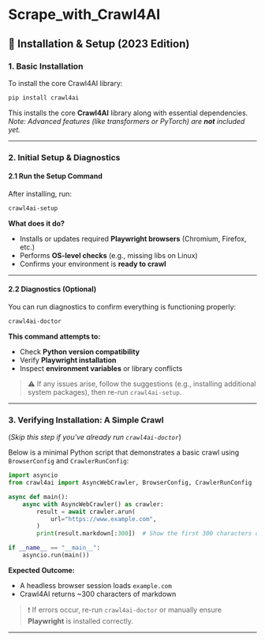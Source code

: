 # Scrape_with_Crawl4AI

## 🚀 Installation & Setup (2023 Edition)

### 1. Basic Installation

To install the core Crawl4AI library:

```bash
pip install crawl4ai
```

This installs the core **Crawl4AI** library along with essential dependencies.  
*Note: Advanced features (like transformers or PyTorch) are **not** included yet.*

---

### 2. Initial Setup & Diagnostics

#### 2.1 Run the Setup Command

After installing, run:

```bash
crawl4ai-setup
```

**What does it do?**

- Installs or updates required **Playwright browsers** (Chromium, Firefox, etc.)
- Performs **OS-level checks** (e.g., missing libs on Linux)
- Confirms your environment is **ready to crawl**

---

#### 2.2 Diagnostics (Optional)

You can run diagnostics to confirm everything is functioning properly:

```bash
crawl4ai-doctor
```

**This command attempts to:**

- Check **Python version compatibility**
- Verify **Playwright installation**
- Inspect **environment variables** or library conflicts

> ⚠️ If any issues arise, follow the suggestions (e.g., installing additional system packages), then re-run `crawl4ai-setup`.

---

### 3. Verifying Installation: A Simple Crawl  
(*Skip this step if you've already run `crawl4ai-doctor`*)

Below is a minimal Python script that demonstrates a basic crawl using `BrowserConfig` and `CrawlerRunConfig`:

```python
import asyncio
from crawl4ai import AsyncWebCrawler, BrowserConfig, CrawlerRunConfig

async def main():
    async with AsyncWebCrawler() as crawler:
        result = await crawler.arun(
            url="https://www.example.com",
        )
        print(result.markdown[:300])  # Show the first 300 characters of extracted text

if __name__ == "__main__":
    asyncio.run(main())
```

**Expected Outcome:**

- A headless browser session loads `example.com`
- Crawl4AI returns ~300 characters of markdown

> ❗ If errors occur, re-run `crawl4ai-doctor` or manually ensure **Playwright** is installed correctly.

---
